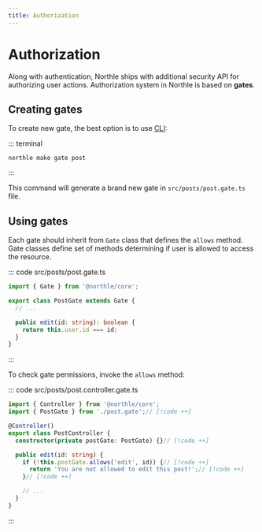 ```yaml
---
title: Authorization
---
```


# Authorization

Along with authentication, Northle ships with additional security API for authorizing user actions. Authorization system in Northle is based on **gates**.

## Creating gates

To create new gate, the best option is to use [CLI](/docs/essentials/cli):

::: terminal
```shell
northle make gate post
```
:::

This command will generate a brand new gate in `src/posts/post.gate.ts` file.

## Using gates

Each gate should inherit from `Gate` class that defines the `allows` method. Gate classes define set of methods determining if user is allowed to access the resource.

::: code src/posts/post.gate.ts
```ts
import { Gate } from '@northle/core';

export class PostGate extends Gate {
  // ...

  public edit(id: string): boolean {
    return this.user.id === id;
  }
}
```
:::

To check gate permissions, invoke the `allows` method:

::: code src/posts/post.controller.gate.ts
```ts
import { Controller } from '@northle/core';
import { PostGate } from './post.gate';// [!code ++]

@Controller()
export class PostController {
  constructor(private postGate: PostGate) {}// [!code ++]

  public edit(id: string) {
    if (!this.postGate.allows('edit', id)) {// [!code ++]
      return 'You are not allowed to edit this post!';// [!code ++]
    }// [!code ++]

    // ...
  }
}
```
:::
